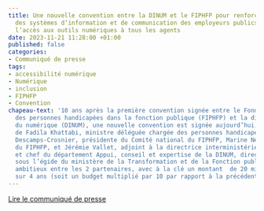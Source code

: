 ```yaml
---
title: Une nouvelle convention entre la DINUM et le FIPHFP pour renforcer l’accessibilité
  des systèmes d’information et de communication des employeurs publics et garantir
  l’accès aux outils numériques à tous les agents
date: 2023-11-21 11:28:00 +01:00
published: false
categories:
- Communiqué de presse
tags:
- accessibilité numérique
- Numérique
- inclusion
- FIPHFP
- Convention
chapeau-text: '10 ans après la première convention signée entre le Fonds pour l’insertion
  des personnes handicapées dans la fonction publique (FIPHFP) et la direction interministérielle
  du numérique (DINUM), une nouvelle convention est signée aujourd’hui, en présence
  de Fadila Khattabi, ministre déléguée chargée des personnes handicapées, entre Françoise
  Descamps-Crosnier, présidente du Comité national du FIPHFP, Marine Neuville, directrice
  du FIPHFP, et Jérémie Vallet, adjoint à la directrice interministérielle du numérique
  et chef du département Appui, conseil et expertise de la DINUM, direction intervenant
  sous l’égide du ministère de la Transformation et de la Fonction publiques, un renouvellement
  ambitieux entre les 2 partenaires, avec à la clé un montant  de 20 millions d’euros
  sur 4 ans (soit un budget multiplié par 10 par rapport à la précédente convention). '
---
```


<div class="lien-important"><p><a href="https://www.numerique.gouv.fr/espace-presse/salon-des-maires-et-des-collectivites-locales-2023-la-direction-du-numerique-de-letat-presente-pour-faire-connaitre-son-offre-aupres-des-acteurs-territoriaux/">Lire le communiqué de presse</a></p></div>